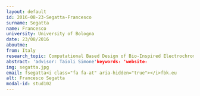 ```yaml
---
layout: default 
id: 2016-08-23-Segatta-Francesco
surname: Segatta
name: Francesco
university: University of Bologna
date: 23/08/2016
aboutme: 
from: Italy
research_topic: Computational Based Design of Bio-Inspired Electrochromic Molecules for Colour Tuneable Electronic Ink
abstract: 'advisor: Taioli Simone'keywords: 'website: 
img: segatta.jpg
email: fsegatta<i class="fa fa-at" aria-hidden="true"></i>fbk.eu
alt: Francesco Segatta
modal-id: stud102
---
```

